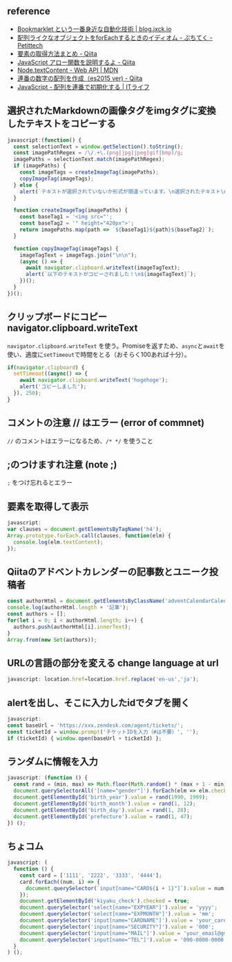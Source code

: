 ## reference
- [Bookmarklet という一番身近な自動化技術 | blog.jxck.io](https://blog.jxck.io/entries/2018-01-12/let-it-bookmarklet.html)
- [配列ライクなオブジェクトをforEachするときのイディオム - ぷちてく - Petittech](https://ptech.g.hatena.ne.jp/noromanba/20120521/1337639496)
- [要素の取得方法まとめ - Qiita](https://qiita.com/amamamaou/items/25e8b4e1b41c8d3211f4#documentfragment-%E3%81%A7%E3%81%AF%E4%BD%BF%E3%81%88%E3%82%8B%E3%83%A1%E3%82%BD%E3%83%83%E3%83%89%E3%81%8C%E9%99%90%E3%82%89%E3%82%8C%E3%81%A6%E3%81%84%E3%82%8B)
- [JavaScript アロー関数を説明するよ - Qiita](https://qiita.com/may88seiji/items/4a49c7c78b55d75d693b)
- [Node.textContent - Web API | MDN](https://developer.mozilla.org/ja/docs/Web/API/Node/textContent)
- [連番の数字の配列を作成（es2015 ver) - Qiita](https://qiita.com/sakymark/items/710f0b9a632c375fbc31)
- [JavaScript - 配列を連番で初期化する | ITライフ](https://infoteck-life.com/a0066-js-array-initial-serial/)


## 選択されたMarkdownの画像タグをimgタグに変換したテキストをコピーする
```js
javascript:(function() {
  const selectionText = window.getSelection().toString();
  const imagePathRegex = /\/.+\.(png|jpg|jpeg|gif|bmp)/g;
  imagePaths = selectionText.match(imagePathRegex);
  if (imagePaths) {
    const imageTags = createImageTag(imagePaths);
    copyImageTag(imageTags);
  } else {
    alert(`テキストが選択されていないか形式が間違っています。\n選択されたテキスト\n${selectionText}\n\n正しい例\n![xxx](/uploads/xxxxxxxxxx/xxx.png)`);
  }

  function createImageTag(imagePaths) {
    const baseTag1 = '<img src="';
    const baseTag2 = '" height="420px">';
    return imagePaths.map(path => `${baseTag1}${path}${baseTag2}`);
  }

  function copyImageTag(imageTags) {
    imageTagText = imageTags.join("\n\n");
    (async () => {
      await navigator.clipboard.writeText(imageTagText);
      alert(`以下のテキストがコピーされました！\n${imageTagText}`);
    })();
  }
})();
```

## クリップボードにコピー navigator.clipboard.writeText
`navigator.clipboard.writeText` を使う。Promiseを返すため、`async`と`await`を使い、適度に`setTimeout`で時間をとる（おそらく100あれば十分）。

```js
if(navigator.clipboard) {
  setTimeout((async() => {
    await navigator.clipboard.writeText('hogehoge');
    alert('コピーしました');
  }), 250);
}
```

## コメントの注意 // はエラー (error of commnet)
`//` のコメントはエラーになるため、`/* */` を使うこと


## ;のつけますれ注意 (note ;)
`;` をつけ忘れるとエラー


## 要素を取得して表示
```js
javascript:
var clauses = document.getElementsByTagName('h4');
Array.prototype.forEach.call(clauses, function(elm) {
  console.log(elm.textContent);
});
```

## Qiitaのアドベントカレンダーの記事数とユニーク投稿者
```js
const authorHtml = document.getElementsByClassName('adventCalendarCalendar_author');
console.log(authorHtml.length + '記事');
const authors = [];
for(let i = 0; i < authorHtml.length; i++) {
  authors.push(authorHtml[i].innerText);
}
Array.from(new Set(authors));
```

## URLの言語の部分を変える change language at url
```js
javascript: location.href=location.href.replace('en-us','ja');
```

## alertを出し、そこに入力したidでタブを開く
```js
javascript:
const baseUrl = 'https://xxx.zendesk.com/agent/tickets/';
const ticketId = window.prompt('チケットIDを入力（#は不要）', '');
if (ticketId) { window.open(baseUrl + ticketId) };
```

## ランダムに情報を入力
```js
javascript: (function () {
  const rand = (min, max) => Math.floor(Math.random() * (max + 1 - min)) + min; const gender = rand(0, 1);
  document.querySelectorAll('[name="gender"]').forEach(elm => elm.checked = Number(elm.value) === gender);
  document.getElementById('birth_year').value = rand(1990, 1999);
  document.getElementById('birth_month').value = rand(1, 12);
  document.getElementById('birth_day').value = rand(1, 28);
  document.getElementById('prefecture').value = rand(1, 47);
}) ();
```

## ちょコム
```js
javascript: (
  function () {
    const card = ['1111', '2222', '3333', '4444'];
    card.forEach((num, i) => {
      document.querySelector(`input[name="CARD${i + 1}"]`).value = num;
    });
    document.getElementById('kiyaku_check').checked = true;
    document.querySelector('select[name="EXPYEAR"]').value = 'yyyy';
    document.querySelector('select[name="EXPMONTH"]').value = 'mm';
    document.querySelector('input[name="CARDNAME"]').value = 'your_cardname';
    document.querySelector('input[name="SECURITY"]').value = '000';
    document.querySelector('input[name="MAIL"]').value = 'your_email@gmail.com';
    document.querySelector('input[name="TEL"]').value = '090-0000-0000';
  }
) ();
```
